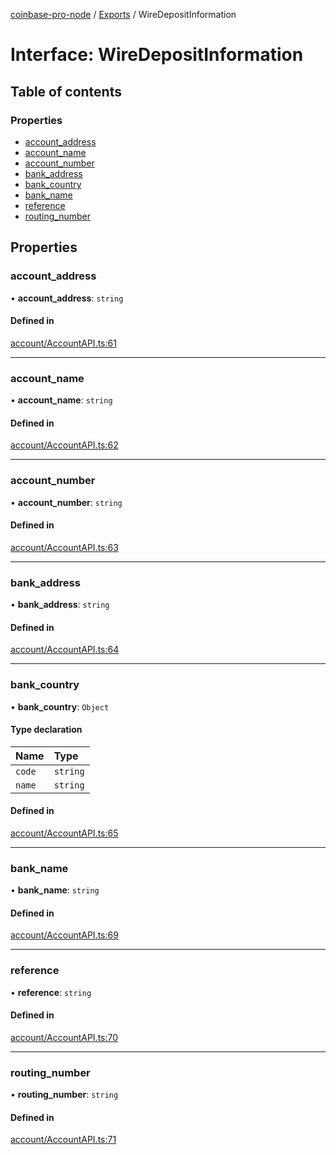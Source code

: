 [coinbase-pro-node](../README.md) / [Exports](../modules.md) / WireDepositInformation

# Interface: WireDepositInformation

## Table of contents

### Properties

- [account_address](WireDepositInformation.md#account_address)
- [account_name](WireDepositInformation.md#account_name)
- [account_number](WireDepositInformation.md#account_number)
- [bank_address](WireDepositInformation.md#bank_address)
- [bank_country](WireDepositInformation.md#bank_country)
- [bank_name](WireDepositInformation.md#bank_name)
- [reference](WireDepositInformation.md#reference)
- [routing_number](WireDepositInformation.md#routing_number)

## Properties

### account_address

• **account_address**: `string`

#### Defined in

[account/AccountAPI.ts:61](https://github.com/bennycode/coinbase-pro-node/blob/caaa670/src/account/AccountAPI.ts#L61)

---

### account_name

• **account_name**: `string`

#### Defined in

[account/AccountAPI.ts:62](https://github.com/bennycode/coinbase-pro-node/blob/caaa670/src/account/AccountAPI.ts#L62)

---

### account_number

• **account_number**: `string`

#### Defined in

[account/AccountAPI.ts:63](https://github.com/bennycode/coinbase-pro-node/blob/caaa670/src/account/AccountAPI.ts#L63)

---

### bank_address

• **bank_address**: `string`

#### Defined in

[account/AccountAPI.ts:64](https://github.com/bennycode/coinbase-pro-node/blob/caaa670/src/account/AccountAPI.ts#L64)

---

### bank_country

• **bank_country**: `Object`

#### Type declaration

| Name   | Type     |
| :----- | :------- |
| `code` | `string` |
| `name` | `string` |

#### Defined in

[account/AccountAPI.ts:65](https://github.com/bennycode/coinbase-pro-node/blob/caaa670/src/account/AccountAPI.ts#L65)

---

### bank_name

• **bank_name**: `string`

#### Defined in

[account/AccountAPI.ts:69](https://github.com/bennycode/coinbase-pro-node/blob/caaa670/src/account/AccountAPI.ts#L69)

---

### reference

• **reference**: `string`

#### Defined in

[account/AccountAPI.ts:70](https://github.com/bennycode/coinbase-pro-node/blob/caaa670/src/account/AccountAPI.ts#L70)

---

### routing_number

• **routing_number**: `string`

#### Defined in

[account/AccountAPI.ts:71](https://github.com/bennycode/coinbase-pro-node/blob/caaa670/src/account/AccountAPI.ts#L71)
